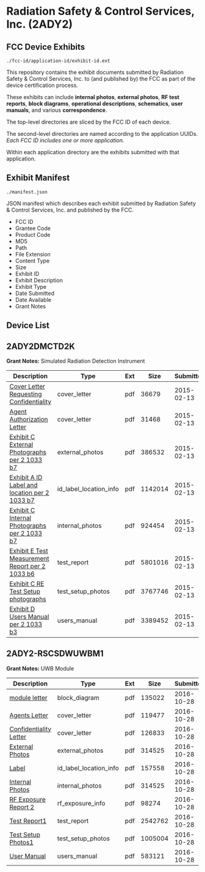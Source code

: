 # Radiation Safety & Control Services, Inc. (2ADY2)
## FCC Device Exhibits

```
./fcc-id/application-id/exhibit-id.ext
```

This repository contains the exhibit documents submitted by Radiation Safety & Control Services, Inc. to (and published by) the FCC as part of the device certification process.

These exhibits can include **internal photos**, **external photos**, **RF test reports**, **block diagrams**, **operational descriptions**, **schematics**, **user manuals**, and various **correspondence**.

The top-level directories are sliced by the FCC ID of each device.

The second-level directories are named according to the application UUIDs. *Each FCC ID includes one or more application.*

Within each application directory are the exhibits submitted with that application. 

## Exhibit Manifest

```
./manifest.json
```

JSON manifest which describes each exhibit submitted by Radiation Safety & Control Services, Inc. and published by the FCC.

- FCC ID
- Grantee Code
- Product Code
- MD5
- Path
- File Extension
- Content Type
- Size
- Exhibit ID
- Exhibit Description
- Exhibit Type
- Date Submitted
- Date Available
- Grant Notes

## Device List
## 2ADY2DMCTD2K
**Grant Notes:** Simulated Radiation Detection Instrument

| Description | Type | Ext | Size | Submitted | Available |
| ----------- | ---- | --- | ---- | --------- | --------- |
| [Cover Letter Requesting Confidentiality](2ADY2DMCTD2K/2510e7965dff5f7cc6bb1add91d3f34f/2534116.pdf) | cover_letter | pdf | 36679 | 2015-02-13 | 2015-02-13 |
| [Agent Authorization Letter](2ADY2DMCTD2K/2510e7965dff5f7cc6bb1add91d3f34f/2534117.pdf) | cover_letter | pdf | 31468 | 2015-02-13 | 2015-02-13 |
| [Exhibit C External Photographs per 2 1033 b7](2ADY2DMCTD2K/2510e7965dff5f7cc6bb1add91d3f34f/2534111.pdf) | external_photos | pdf | 386532 | 2015-02-13 | 2015-02-13 |
| [Exhibit A ID Label and location per 2 1033 b7](2ADY2DMCTD2K/2510e7965dff5f7cc6bb1add91d3f34f/2534107.pdf) | id_label_location_info | pdf | 1142014 | 2015-02-13 | 2015-02-13 |
| [Exhibit C Internal Photographs per 2 1033 b7](2ADY2DMCTD2K/2510e7965dff5f7cc6bb1add91d3f34f/2534112.pdf) | internal_photos | pdf | 924454 | 2015-02-13 | 2015-02-13 |
| [Exhibit E Test Measurement Report per 2 1033 b6](2ADY2DMCTD2K/2510e7965dff5f7cc6bb1add91d3f34f/2534115.pdf) | test_report | pdf | 5801016 | 2015-02-13 | 2015-02-13 |
| [Exhibit C RE Test Setup photographs](2ADY2DMCTD2K/2510e7965dff5f7cc6bb1add91d3f34f/2534113.pdf) | test_setup_photos | pdf | 3767746 | 2015-02-13 | 2015-02-13 |
| [Exhibit D Users Manual per 2 1033 b3](2ADY2DMCTD2K/2510e7965dff5f7cc6bb1add91d3f34f/2534114.pdf) | users_manual | pdf | 3389452 | 2015-02-13 | 2015-02-13 |
## 2ADY2-RSCSDWUWBM1
**Grant Notes:** UWB Module

| Description | Type | Ext | Size | Submitted | Available |
| ----------- | ---- | --- | ---- | --------- | --------- |
| [module letter](2ADY2-RSCSDWUWBM1/bc625fb7204887c774d6731bfc38f5e2/3178944.pdf) | block_diagram | pdf | 135022 | 2016-10-28 | 2016-10-31 |
| [Agents Letter](2ADY2-RSCSDWUWBM1/bc625fb7204887c774d6731bfc38f5e2/3178954.pdf) | cover_letter | pdf | 119477 | 2016-10-28 | 2016-10-31 |
| [Confidentiality Letter](2ADY2-RSCSDWUWBM1/bc625fb7204887c774d6731bfc38f5e2/3178955.pdf) | cover_letter | pdf | 126833 | 2016-10-28 | 2016-10-31 |
| [External Photos](2ADY2-RSCSDWUWBM1/bc625fb7204887c774d6731bfc38f5e2/3178945.pdf) | external_photos | pdf | 314525 | 2016-10-28 | 2017-03-20 |
| [Label](2ADY2-RSCSDWUWBM1/bc625fb7204887c774d6731bfc38f5e2/3178943.pdf) | id_label_location_info | pdf | 157558 | 2016-10-28 | 2016-10-31 |
| [Internal Photos](2ADY2-RSCSDWUWBM1/bc625fb7204887c774d6731bfc38f5e2/3178945.pdf) | internal_photos | pdf | 314525 | 2016-10-28 | 2017-03-20 |
| [RF Exposure Report 2](2ADY2-RSCSDWUWBM1/bc625fb7204887c774d6731bfc38f5e2/3178952.pdf) | rf_exposure_info | pdf | 98274 | 2016-10-28 | 2016-10-31 |
| [Test Report1](2ADY2-RSCSDWUWBM1/bc625fb7204887c774d6731bfc38f5e2/3178948.pdf) | test_report | pdf | 2542762 | 2016-10-28 | 2016-10-31 |
| [Test Setup Photos1](2ADY2-RSCSDWUWBM1/bc625fb7204887c774d6731bfc38f5e2/3178949.pdf) | test_setup_photos | pdf | 1005004 | 2016-10-28 | 2016-10-31 |
| [User Manual](2ADY2-RSCSDWUWBM1/bc625fb7204887c774d6731bfc38f5e2/3178950.pdf) | users_manual | pdf | 583121 | 2016-10-28 | 2016-10-31 |
